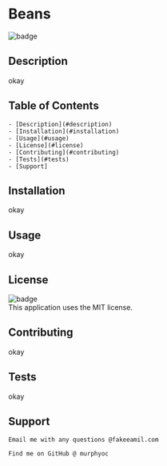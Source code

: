 
   # Beans
   
   ![badge](https://img.shields.io/badge/license-MIT-brightgreen)<br />
   
   ## Description 
   okay

   ## Table of Contents
    - [Description](#description)
    - [Installation](#installation)
    - [Usage](#usage)
    - [License](#license)
    - [Contributing](#contributing)
    - [Tests](#tests)
    - [Support]
  
   ## Installation 
   okay

   ## Usage
   okay

   ## License
   ![badge](https://img.shields.io/badge/license-MIT-brightgreen)
    <br />
    This application uses the MIT license. 
  
   ## Contributing
   okay

   ## Tests
   okay

   ## Support
    Email me with any questions @fakeeamil.com
    
    Find me on GitHub @ murphyoc

   
  